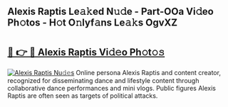 ## Alexis Raptis Le𝚊𝚔ed N𝚞𝚍e - Part-OOa Vi𝚍eo Ph𝚘tos - H𝚘t O𝚗lyf𝚊ns Le𝚊𝚔s OgvXZ

# <h2><a href="http://hf8fy2r.feru.top/?c=Alexis+Raptis">🔗 👉 🔴 Alexis Raptis Vi𝚍𝚎o Ph𝚘t𝚘𝚜</a></h2>

[![Alexis Raptis Nu𝚍𝚎s](https://i.imgur.com/0TWrTi3.gif)](http://hf8fy2r.feru.top/?c=Alexis+Raptis)
Online persona Alexis Raptis and content creator, recognized for disseminating dance and lifestyle content through collaborative dance performances and mini vlogs. Public figures Alexis Raptis are often seen as targets of political attacks. 
